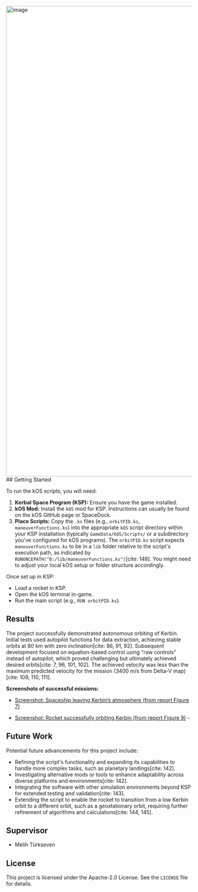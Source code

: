 <img width="1276" alt="image" src="https://github.com/user-attachments/assets/669586a3-4ffc-4642-aa0d-a48d5019de69" />## Getting Started

To run the kOS scripts, you will need:

1.  **Kerbal Space Program (KSP):** Ensure you have the game installed.
2.  **kOS Mod:** Install the `kOS` mod for KSP. Instructions can usually be found on the kOS GitHub page or SpaceDock.
3.  **Place Scripts:** Copy the `.ks` files (e.g., `orbitPID.ks`, `maneuverFunctions.ks`) into the appropriate `kOS` script directory within your KSP installation (typically `GameData/kOS/Scripts/` or a subdirectory you've configured for kOS programs). The `orbitPID.ks` script expects `maneuverFunctions.ks` to be in a `lib` folder relative to the script's execution path, as indicated by `RUNONCEPATH("0:/lib/maneuverFunctions.ks")`[cite: 148]. You might need to adjust your local kOS setup or folder structure accordingly.

Once set up in KSP:
* Load a rocket in KSP.
* Open the kOS terminal in-game.
* Run the main script (e.g., `RUN orbitPID.ks`).

## Results

The project successfully demonstrated autonomous orbiting of Kerbin. Initial tests used autopilot functions for data extraction, achieving stable orbits at 80 km with zero inclination[cite: 86, 91, 92]. Subsequent development focused on equation-based control using "raw controls" instead of autopilot, which proved challenging but ultimately achieved desired orbits[cite: 7, 96, 101, 102]. The achieved velocity was less than the maximum predicted velocity for the mission (3400 m/s from Delta-V map)[cite: 109, 110, 111].

**Screenshots of successful missions:**
* [Screenshot: Spaceship leaving Kerbin’s atmosphere (from report Figure 7)]([./path/to/your/figure7.png](https://github.com/rawanbasem/KSP-Autonomous-Rocket-Control/blob/main/fig7.png)) 

* [Screenshot: Rocket successfully orbiting Kerbin (from report Figure 9)](./path/to/your/figure9.png) - 


## Future Work

Potential future advancements for this project include:
* Refining the script's functionality and expanding its capabilities to handle more complex tasks, such as planetary landings[cite: 142].
* Investigating alternative mods or tools to enhance adaptability across diverse platforms and environments[cite: 142].
* Integrating the software with other simulation environments beyond KSP for extended testing and validation[cite: 143].
* Extending the script to enable the rocket to transition from a low Kerbin orbit to a different orbit, such as a geostationary orbit, requiring further refinement of algorithms and calculations[cite: 144, 145].



## Supervisor

* Melih Türkseven

## License

This project is licensed under the Apache-2.0 License. See the `LICENSE` file for details.
